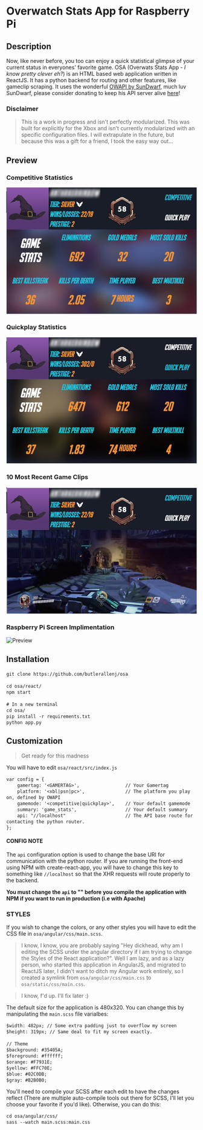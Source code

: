 # Overwatch Stats App for Raspberry Pi
## Description
Now, like never before, you too can enjoy a quick statistical glimpse of your current status in everyones' favorite game. OSA (Overwats Stats App - <i>I know pretty clever eh?</i>) is an HTML based web application written in ReactJS. It has a python backend for routing and other features, like gameclip scraping. It uses the wonderful [OWAPI by SunDwarf](https://github.com/SunDwarf/OWAPI/blob/master/api.md), much luv SunDwarf, please consider donating to keep his API server alive [here](https://www.patreon.com/sundwarf)!

### Disclaimer
> This is a work in progress and isn't perfectly modularized. This was built for explicitly for the Xbox and isn't currently modularized with an specific configuration files. I will extrapulate in the future, but because this was a gift for a friend, I took the easy way out...

## Preview
### Competitive Statistics
![Competitive](angular/images/competitive.png)
### Quickplay Statistics
![Quickplay](angular/images/quickplay.png)
### 10 Most Recent Game Clips
![GameClips](angular/images/gameplay.png)
### Raspberry Pi Screen Implimentation
![Preview](angular/images/preview.gif)

## Installation
```
git clone https://github.com/butlerallenj/osa

cd osa/react/
npm start

# In a new terminal
cd osa/
pip install -r requirements.txt
python app.py
```
## Customization
> Get ready for this madness
 
You will have to edit `osa/react/src/index.js`
```
var config = {
	gamertag: '<GAMERTAG>',					// Your Gamertag
	platform: '<xbl|psn|pc>',				// The platform you play on, defined by OWAPI
	gamemode: '<competitive|quickplay>',	// Your default gamemode
	summary: 'game_stats',					// Your default summary
	api: "//localhost"						// The API base route for contacting the python router.
};
```
#### CONFIG NOTE
The `api` configuration option is used to change the base URI for communication with the python router. If you are running the front-end using NPM with create-react-app, you will have to change this key to something like `//localhost` so that the XHR requests will route properly to the backend. 

**You must change the `api` to "" before you compile the application with NPM if you want to run in production (i.e with Apache)**

### STYLES
If you wish to change the colors, or any other styles you will have to edit the CSS file in `osa/angular/css/main.scss`.
> I know, I know, you are probably saying "Hey dickhead, why am I editing the SCSS under the angular directory if I am trying to change the Styles of the React application?". Well I am lazy, and as a lazy person, who started this application in AngularJS, and migrated to ReactJS later, I didn't want to ditch my Angular work entirely, so I created a symlink from `osa/angular/css/main.css` to `osa/static/css/main.css`. 

> I know, f'd up. I'll fix later :)

The default size for the application is 480x320. You can change this by manipulating the `main.scss` file varialbes:
```
$width: 482px; // Some extra padding just to overflow my screen
$height: 319px; // Same deal to fit my screen exactly. 

// Theme
$background: #35405A;
$foreground: #ffffff;
$orange: #F7931E;
$yellow: #FFC70E;
$blue: #02C0DB;
$gray: #B2B0B0;
```

You'll need to compile your SCSS after each edit to have the changes reflect (There are multiple auto-compile tools out there for SCSS, I'll let you choose your favorite if you'd like). Otherwise, you can do this:

```
cd osa/angular/css/
sass --watch main.scss:main.css
```

